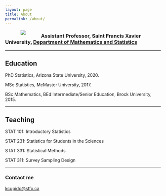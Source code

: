 ```yaml
---
layout: page
title: About
permalink: /about/
---
```


<img align="left" hspace="50" src="https://cupidok.github.io/images/KC.jpg" /> 

### Assistant Professor, Saint Francis Xavier University, <a href="http://www2.mystfx.ca/math-stats/mathematics-statistics">Department of Mathematics and Statistics</a>

<hr>





## Education

PhD Statistics, Arizona State University, 2020.

MSc Statistics, McMaster University, 2017.

BSc Mathematics, BEd Intermediate/Senior Education, Brock University, 2015.
<hr>

## Teaching

STAT 101: Introductory Statistics

STAT 231: Statistics for Students in the Sciences

STAT 331: Statistical Methods

STAT 311: Survey Sampling Design

<hr>


### Contact me

[kcupido@stfx.ca](mailto:kcupido@stfx.ca)

